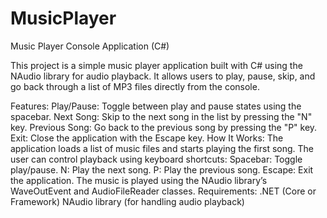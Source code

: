 # MusicPlayer
Music Player Console Application (C#)

This project is a simple music player application built with C# using the NAudio library for audio playback. It allows users to play, pause, skip, and go back through a list of MP3 files directly from the console.

Features:
Play/Pause: Toggle between play and pause states using the spacebar.
Next Song: Skip to the next song in the list by pressing the "N" key.
Previous Song: Go back to the previous song by pressing the "P" key.
Exit: Close the application with the Escape key.
How It Works:
The application loads a list of music files and starts playing the first song.
The user can control playback using keyboard shortcuts:
Spacebar: Toggle play/pause.
N: Play the next song.
P: Play the previous song.
Escape: Exit the application.
The music is played using the NAudio library’s WaveOutEvent and AudioFileReader classes.
Requirements:
.NET (Core or Framework)
NAudio library (for handling audio playback)
